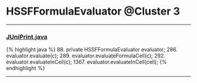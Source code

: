 # HSSFFormulaEvaluator @Cluster 3

***

### [JUniPrint.java](https://searchcode.com/codesearch/view/60212057/)
{% highlight java %}
88. private HSSFFormulaEvaluator evaluator;
286.                evaluator.evaluate(c);
289.                evaluator.evaluateFormulaCell(c);
292.                evaluator.evaluateInCell(c);
1367.             evaluator.evaluateInCell(cell);
{% endhighlight %}

***

